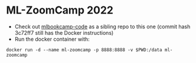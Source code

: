 # ML-ZoomCamp 2022

- Check out [mlbookcamp-code] as a sibling repo to this one (commit hash 3c72ff7 still has the Docker instructions)
- Run the docker container with:

```
docker run -d --name ml-zoomcamp -p 8888:8888 -v $PWD:/data ml-zoomcamp
```

[mlbookcamp-code]: https://github.com/alexeygrigorev/mlbookcamp-code/commit/3c72ff720545f5aca7c26504249cd80a6a709078
